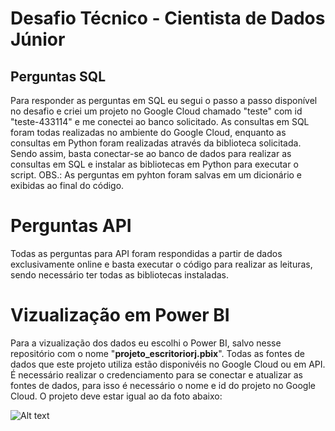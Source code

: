 # Desafio Técnico - Cientista de Dados Júnior

## Perguntas SQL
Para responder as perguntas em SQL eu segui o passo a passo disponível no desafio e criei um projeto no Google Cloud chamado "teste" com id "teste-433114" e me conectei ao banco solicitado.
As consultas em SQL foram todas realizadas no ambiente do Google Cloud, enquanto as consultas em Python foram realizadas através da biblioteca solicitada. Sendo assim, basta conectar-se ao banco de dados para realizar as consultas em SQL e instalar as bibliotecas em Python para executar o script.
OBS.: As perguntas em pyhton foram salvas em um dicionário e exibidas ao final do código.

# Perguntas API
Todas as perguntas para API foram respondidas a partir de dados exclusivamente online e basta executar o código para realizar as leituras, sendo necessário ter todas as bibliotecas instaladas.

# Vizualização em Power BI
Para a vizualização dos dados eu escolhi o Power BI, salvo nesse repositório com o nome "**projeto_escritoriorj.pbix**".
Todas as fontes de dados que este projeto utiliza estão disponivéis no Google Cloud ou em API. É necessário realizar o credenciamento para se conectar e atualizar as fontes de dados, para isso é necessário o nome e id do projeto no Google Cloud.
O projeto deve estar igual ao da foto abaixo:

![Alt text](caminho-da-imagem-ou-URL)